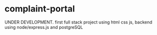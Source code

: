 # complaint-portal
UNDER DEVELOPMENT. first full stack project using html css js, backend using node/express.js and postgreSQL
